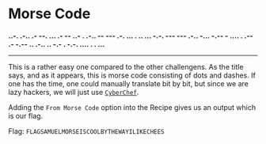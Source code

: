 # Morse Code

**..-. .-.. .- --. ... .- -- ..- . .-.. -- --- .-. ... . .. ... -.-. --- --- .-.. -... -.-- - .... . .-- .- -.-- .. .-.. .. -.- . -.-. .... . . ...**

---

This is a rather easy one compared to the other challengens. As the title says, and as it appears, this is morse code consisting of dots and dashes. If one has the time, one could manually translate bit by bit, but since we are lazy hackers, we will just use [`CyberChef`](https://gchq.github.io/CyberChef/).

Adding the `From Morse Code` option into the Recipe gives us an output which is our flag.

Flag: `FLAGSAMUELMORSEISCOOLBYTHEWAYILIKECHEES`
